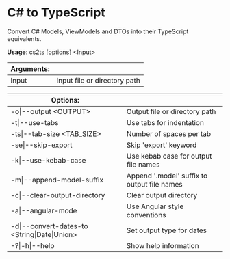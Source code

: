 # C# to TypeScript

Convert C# Models, ViewModels and DTOs into their TypeScript equivalents.

**Usage**: cs2ts \[options\] \<Input\>

| Arguments:                                         |                                                |
|----------------------------------------------------|------------------------------------------------|
| Input                                              | Input file or directory path                   |

| Options:                                           |                                                |
|----------------------------------------------------|------------------------------------------------|
| -o\|--output \<OUTPUT\>                            | Output file or directory path                  |
| -t\|--use-tabs                                     | Use tabs for indentation                       |
| -ts\|--tab-size \<TAB_SIZE\>                       | Number of spaces per tab                       |
| -se\|--skip-export                                 | Skip 'export' keyword                          |
| -k\|--use-kebab-case                               | Use kebab case for output file names           |
| -m\|--append-model-suffix                          | Append '.model' suffix to output file names    |
| -c\|--clear-output-directory                       | Clear output directory                         |
| -a\|--angular-mode                                 | Use Angular style conventions                  |
  -d\|--convert-dates-to \<String\|Date\|Union\>     | Set output type for dates                      |
| -?\|-h\|--help                                     | Show help information                          |